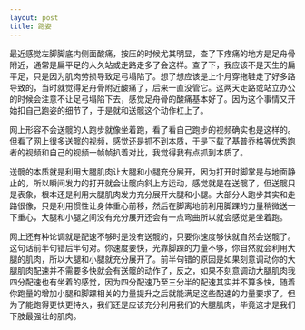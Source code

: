 ```yaml
---
layout: post
title: 跑姿
---
```

最近感觉左脚脚底内侧面酸痛，按压的时候尤其明显，查了下疼痛的地方是足舟骨附近，通常是扁平足的人久站或走路走多了会这样。查了下，我应该不是天生的扁平足，只是因为肌肉劳损导致足弓塌陷了。想了想应该是上个月穿拖鞋走了好多路导致的，当时就觉得足舟骨附近酸痛了，后来一直没管它。这两天走路或站立办公的时候会注意不让足弓塌陷下去，感觉足舟骨的酸痛基本好了。因为这个事情又开始扣自己跑姿的细节了，于是就和送髋这个动作杠上了。

网上形容不会送髋的人跑步就像坐着跑，看了看自己跑步的视频确实也是这样的。但看了网上很多送髋的视频，感觉还是抓不到本质，于是下载了基普乔格等优秀跑者的视频和自己的视频一帧帧扒着对比，我觉得我有点抓到本质了。

送髋的本质就是利用大腿肌肉让大腿和小腿充分展开，因为打开时脚掌是与地面静止的，所以瞬间发力的打开就会让髋向斜上方运动，感觉就是在送髋了，但送髋只是表象，根本还是利用大腿肌肉发力充分展开大腿和小腿。大部分人跑步其实和走路很像，只是利用惯性让身体重心前移，然后在脚离地前利用脚踝的力量稍微送一下重心，大腿和小腿之间没有充分展开还会有一点弯曲所以就会感觉是坐着跑。

网上还有种论调就是配速不够时是没有送髋的，只要你速度够快就自然会送髋了。这句话前半句错后半句对。你速度要快，光靠脚踝的力量不够，你自然就会利用大腿的肌肉，所以大腿和小腿就充分展开了。前半句错的原因是如果刻意调动你的大腿肌肉配速并不需要多快就会有送髋的动作了，反之，如果不刻意调动大腿肌肉我四分配速也有坐着的感觉，因为四分配速乃至三分半的配速其实并不算多快，随着你跑量的增加小腿和脚踝相关的力量提升之后就能满足这些配速的力量要求了。但为了能跑得更快更持久，我们还是应该充分利用我们的大腿肌肉，毕竟这才是我们下肢最强壮的肌肉。

